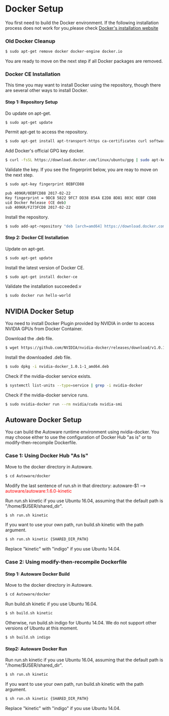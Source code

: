 # Docker Setup

   You first need to build the Docker environment. If the following installation process does not work for you,please check [Docker's installation website](https://docs.docker.com/engine/installation/linux/docker-ce/ubuntu/)

###   Old Docker Cleanup
   ```bash
   $ sudo apt-get remove docker docker-engine docker.io
   ```
   You are ready to move on the next step if all Docker packages are removed.

###  Docker CE Installation
   This time you may want to install Docker using the repository, though there are several other ways to install Docker.

####  Step 1: Repository Setup

   Do update on apt-get.
   ```bash
   $ sudo apt-get update
   ```
   Permit apt-get to access the repository.
   ```bash
   $ sudo apt-get install apt-transport-https ca-certificates curl software-properties-common
   ```
   Add Docker's official GPG key docker.
   ```bash
   $ curl -fsSL https://download.docker.com/linux/ubuntu/gpg | sudo apt-key add -
   ```
   Validate the key. If you see the fingerprint below, you are reay to move on the next step.
   ```bash
   $ sudo apt-key fingerprint 0EBFCD88

   pub 4096R/0EBFCD88 2017-02-22
   Key fingerprint = 9DC8 5822 9FC7 DD38 854A E2D8 8D81 803C 0EBF CD88
   uid Docker Release (CE deb)
   sub 4096R/F273FCD8 2017-02-22
   ```
   Install the repository.
   ``` bash
   $ sudo add-apt-repository "deb [arch=amd64] https://download.docker.com/linux/ubuntu $(lsb_release -cs) stable"
   ```
   #### Step 2: Docker CE Installation

   Update on apt-get.
   ``` bash
   $ sudo apt-get update
   ```
   Install the latest version of Docker CE.
   ``` bash
   $ sudo apt-get install docker-ce
   ``` 
   Validate the installation succeeded.v
   ``` bash
   $ sudo docker run hello-world
   ``` 

NVIDIA Docker Setup
--------------------------------------------------
You need to install Docker Plugin provided by NVIDIA in order to access NVIDIA GPUs from Docker Container.

Download the .deb file.
   ``` bash
   $ wget https://github.com/NVIDIA/nvidia-docker/releases/download/v1.0.1/nvidia-docker_1.0.1-1_amd64.deb
   ``` 
Install the downloaded .deb file.
   ``` bash
   $ sudo dpkg -i nvidia-docker_1.0.1-1_amd64.deb
   ``` 
Check if the nvidia-docker service exists.
   ``` bash
   $ systemctl list-units --type=service | grep -i nvidia-docker
   ``` 
Check if the nvidia-docker service runs.
   ``` bash
   $ sudo nvidia-docker run --rm nvidia/cuda nvidia-smi
   ``` 

Autoware Docker Setup
--------------------------------------------------
You can build the Autoware runtime environment using nvidia-docker. You may choose either to use the configuration of Docker Hub "as is" or to modify-then-recompile Dockerfile.

### Case 1: Using Docker Hub "As Is"
   Move to the docker directory in Autoware.
   ``` bash
   $ cd Autoware/docker
   ``` 
   Modify the last sentence of run.sh in that directory: autoware-$1 --> <font color="Red">autoware/autoware:1.6.0-kinetic</font>

   Run run.sh kinetic if you use Ubuntu 16.04, assuming that the default path is "/home/$USER/shared_dir".
   ``` bash
   $ sh run.sh kinetic
   ``` 
   If you want to use your own path, run build.sh kinetic with the path argument.
   ``` bash
   $ sh run.sh kinetic {SHARED_DIR_PATH}
   ``` 
   Replace "kinetic" with "indigo" if you use Ubuntu 14.04.

### Case 2: Using modify-then-recompile Dockerfile
#### Step 1: Autoware Docker Build

   Move to the docker directory in Autoware.
   ``` bash
   $ cd Autoware/docker
   ``` 
   Run build.sh kinetic if you use Ubuntu 16.04.
   ``` bash
   $ sh build.sh kinetic
   ``` 
   Otherwise, run build.sh indigo for Ubuntu 14.04. We do not support other versions of Ubuntu at this moment.
   ``` bash
   $ sh build.sh indigo
   ``` 
#### Step2: Autoware Docker Run
    
   Run run.sh kinetic if you use Ubuntu 16.04, assuming that the default path is "/home/$USER/shared_dir".
   ``` bash
   $ sh run.sh kinetic
   ``` 
   If you want to use your own path, run build.sh kinetic with the path argument.
   ``` bash
   $ sh run.sh kinetic {SHARED_DIR_PATH}
   ``` 
   Replace "kinetic" with "indigo" if you use Ubuntu 14.04.
    